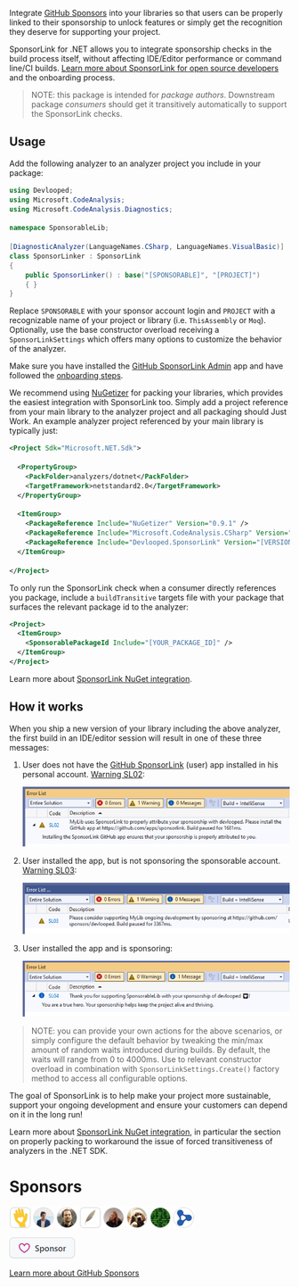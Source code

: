 Integrate [GitHub Sponsors](https://github.com/sponsors) into your libraries so that 
users can be properly linked to their sponsorship to unlock features or simply get 
the recognition they deserve for supporting your project.

SponsorLink for .NET allows you to integrate sponsorship checks in the build process 
itself, without affecting IDE/Editor performance or command line/CI builds. 
[Learn more about SponsorLink for open source developers](https://github.com/devlooped/SponsorLink#-open-source-developers) 
and the onboarding process.

> NOTE: this package is intended for *package authors*. Downstream package *consumers* 
> should get it transitively automatically to support the SponsorLink checks.

## Usage

Add the following analyzer to an analyzer project you include in your package:

```csharp
using Devlooped;
using Microsoft.CodeAnalysis;
using Microsoft.CodeAnalysis.Diagnostics;

namespace SponsorableLib;

[DiagnosticAnalyzer(LanguageNames.CSharp, LanguageNames.VisualBasic)]
class SponsorLinker : SponsorLink
{
    public SponsorLinker() : base("[SPONSORABLE]", "[PROJECT]") 
    { }
}
```

Replace `SPONSORABLE` with your sponsor account login and `PROJECT` with a recognizable 
name of your project or library (i.e. `ThisAssembly` or `Moq`). Optionally, use the 
base constructor overload receiving a `SponsorLinkSettings` which offers many options 
to customize the behavior of the analyzer.

Make sure you have installed the [GitHub SponsorLink Admin](https://github.com/apps/sponsorlink-admin) app 
and have followed the [onboarding steps](https://github.com/devlooped/SponsorLink#-open-source-developers).

We recommend using [NuGetizer](https://nuget.org/packages/nugetizer) for packing your 
libraries, which provides the easiest integration with SponsorLink too. Simply add
a project reference from your main library to the analyzer project and all packaging should 
Just Work. An example analyzer project referenced by your main library is typically just:

```xml
<Project Sdk="Microsoft.NET.Sdk">

  <PropertyGroup>
    <PackFolder>analyzers/dotnet</PackFolder>
    <TargetFramework>netstandard2.0</TargetFramework>
  </PropertyGroup>

  <ItemGroup>
    <PackageReference Include="NuGetizer" Version="0.9.1" />
    <PackageReference Include="Microsoft.CodeAnalysis.CSharp" Version="4.0.1" Pack="false" />
    <PackageReference Include="Devlooped.SponsorLink" Version="[VERSION]" />
  </ItemGroup>

</Project>
```

To only run the SponsorLink check when a consumer directly references you package, include a 
`buildTransitive` targets file with your package that surfaces the relevant package id to the 
analyzer:

```xml
<Project>
  <ItemGroup>
    <SponsorablePackageId Include="[YOUR_PACKAGE_ID]" />
  </ItemGroup>
</Project>
```


Learn more about [SponsorLink NuGet integration](https://github.com/devlooped/SponsorLink#integrating-via-nuget-for-net).

## How it works

When you ship a new version of your library including the above analyzer, the first 
build in an IDE/editor session will result in one of these three messages:

1. User does not have the [GitHub SponsorLink](https://github.com/apps/sponsorlink) (user) 
   app installed in his personal account. [Warning SL02](https://github.com/devlooped/SponsorLink/blob/main/docs/SL02.md):

   ![Screenshot of build warning SL02 stating app is not installed](https://raw.githubusercontent.com/devlooped/SponsorLink/main/assets/img/VS-SL02.png)

2. User installed the app, but is not sponsoring the sponsorable account. 
   [Warning SL03](https://github.com/devlooped/SponsorLink/blob/main/docs/SL03.md):

   ![Screenshot of build warning SL04 stating user is not a sponsor](https://raw.githubusercontent.com/devlooped/SponsorLink/main/assets/img/VS-SL03.png)

3. User installed the app and is sponsoring:

   ![Screenshot of build info SL04 thanking the user user for sponsoring](https://raw.githubusercontent.com/devlooped/SponsorLink/main/assets/img/VS-SL04.png)


> NOTE: you can provide your own actions for the above scenarios, or simply configure 
> the default behavior by tweaking the min/max amount of random waits introduced during 
> builds. By default, the waits will range from 0 to 4000ms. Use to relevant constructor 
> overload in combination with `SponsorLinkSettings.Create()` factory method to access 
> all configurable options.

The goal of SponsorLink is to help make your project more sustainable, support your 
ongoing development and ensure your customers can depend on it in the long run!


Learn more about [SponsorLink NuGet integration](https://github.com/devlooped/SponsorLink#integrating-via-nuget-for-net), 
in particular the section on properly packing to workaround the issue of forced 
transitiveness of analyzers in the .NET SDK.


<!-- include https://github.com/devlooped/sponsors/raw/main/footer.md -->
# Sponsors 

<!-- include sponsors.md -->
[![Clarius Org](https://raw.githubusercontent.com/devlooped/sponsors/main/.github/avatars/clarius.png "Clarius Org")](https://github.com/clarius)
[![C. Augusto Proiete](https://raw.githubusercontent.com/devlooped/sponsors/main/.github/avatars/augustoproiete.png "C. Augusto Proiete")](https://github.com/augustoproiete)
[![Kirill Osenkov](https://raw.githubusercontent.com/devlooped/sponsors/main/.github/avatars/KirillOsenkov.png "Kirill Osenkov")](https://github.com/KirillOsenkov)
[![MFB Technologies, Inc.](https://raw.githubusercontent.com/devlooped/sponsors/main/.github/avatars/MFB-Technologies-Inc.png "MFB Technologies, Inc.")](https://github.com/MFB-Technologies-Inc)
[![SandRock](https://raw.githubusercontent.com/devlooped/sponsors/main/.github/avatars/sandrock.png "SandRock")](https://github.com/sandrock)
[![Andy Gocke](https://raw.githubusercontent.com/devlooped/sponsors/main/.github/avatars/agocke.png "Andy Gocke")](https://github.com/agocke)
[![Stephen Shaw](https://raw.githubusercontent.com/devlooped/sponsors/main/.github/avatars/decriptor.png "Stephen Shaw")](https://github.com/decriptor)
[![Torutek](https://raw.githubusercontent.com/devlooped/sponsors/main/.github/avatars/torutek-gh.png "Torutek")](https://github.com/torutek-gh)


<!-- sponsors.md -->

[![Sponsor this project](https://raw.githubusercontent.com/devlooped/sponsors/main/sponsor.png "Sponsor this project")](https://github.com/sponsors/devlooped)
&nbsp;

[Learn more about GitHub Sponsors](https://github.com/sponsors)
<!-- https://github.com/devlooped/sponsors/raw/main/footer.md -->